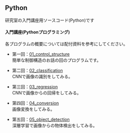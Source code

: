 Python
---
研究室の入門講座用ソースコード(Python)です

#### 入門講座(Pythonプログラミング)
各プログラムの概要については配付資料を参考にしてください。  

* 第一回：[01_control_structure](https://github.com/fudiwara/Python/tree/main/01_control_structure)  
簡単な制御構造のお話の回のプログラムです。

* 第二回：[02_classification](https://github.com/fudiwara/Python/tree/main/02_classification)  
CNNで画像の識別をしてみる。

* 第三回：[03_regression](https://github.com/fudiwara/Python/tree/main/03_regression)  
CNNで画像からの回帰をしてみる。

* 第四回：[04_conversion](https://github.com/fudiwara/Python/tree/main/04_conversion)  
画像変換をしてみる。

* 第五回：[05_object_detection](https://github.com/fudiwara/Python/tree/main/05_object_detection)  
深層学習で画像からの物体検出をしてみる。